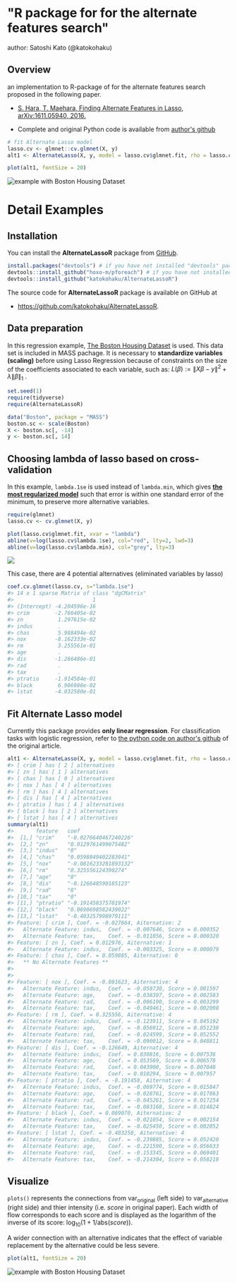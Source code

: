 # "R package for for the alternate features search"

author: Satoshi Kato (@katokohaku)

## Overview

an implementation to R-package of for the alternate features search proposed in the following paper.

* [S. Hara, T. Maehara, Finding Alternate Features in Lasso, arXiv:1611.05940, 2016.](https://arxiv.org/abs/1611.05940)

* Complete and original Python code is available from [author's github](https://github.com/sato9hara/LassoVariants)


```r
# fit Alternate Lasso model
lasso.cv <- glmnet::cv.glmnet(X, y)
alt1 <- AlternateLasso(X, y, model = lasso.cv$glmnet.fit, rho = lasso.cv$lambda.1se, verbose = FALSE)

plot(alt1, fontSize = 20)

```
![example with Boston Housing Dataset](./img/sankeyflow.png)

# Detail Examples

## Installation

You can install the **AlternateLassoR** package from [GitHub](https://github.com/katokohaku/AlternateLassoR).


```r
install.packages("devtools") # if you have not installed "devtools" package
devtools::install_github("hoxo-m/pforeach") # if you have not installed "pforeach" package
devtools::install_github("katokohaku/AlternateLassoR")
```

The source code for **AlternateLassoR** package is available on GitHub at
- https://github.com/katokohaku/AlternateLassoR.

## Data preparation

In this regression example, [The Boston Housing Dataset](https://www.cs.toronto.edu/~delve/data/boston/bostonDetail.html) is used. This data set is included in MASS pachage.
It is necessary to **standardize variables (scaling)** before using Lasso Regression because of constraints on the size of the coefficients associated to each variable, such as: 
$L(\beta):=\|X\beta - y\|^2+\lambda\|\beta\|_1$ .


```r
set.seed(1)
require(tidyverse)
require(AlternateLassoR)

data("Boston", package = "MASS")
boston.sc <- scale(Boston)
X <- boston.sc[, -14]
y <- boston.sc[, 14]
```

## Choosing lambda of lasso based on cross-validation

In this example, `lambda.1se` is used instead of `lambda.min`, which gives **[the most regularized model](https://web.stanford.edu/~hastie/glmnet/glmnet_alpha.html)** such that error is within one standard error of the minimum, to preserve more alternative variables. 


```r
require(glmnet)
lasso.cv <- cv.glmnet(X, y)

plot(lasso.cv$glmnet.fit, xvar = "lambda")
abline(v=log(lasso.cv$lambda.1se), col="red", lty=2, lwd=3)
abline(v=log(lasso.cv$lambda.min), col="grey", lty=3)
```

![](README_files/figure-html/learnModel-1.png)<!-- -->

This case, there are 4 potential alternatives (eliminated variables by lasso) 

```r
coef.cv.glmnet(lasso.cv, s="lambda.1se")
#> 14 x 1 sparse Matrix of class "dgCMatrix"
#>                         1
#> (Intercept) -4.204596e-16
#> crim        -2.766405e-02
#> zn           1.297615e-02
#> indus        .           
#> chas         5.988494e-02
#> nox         -8.162333e-02
#> rm           3.255561e-01
#> age          .           
#> dis         -1.266486e-01
#> rad          .           
#> tax          .           
#> ptratio     -1.914584e-01
#> black        6.906986e-02
#> lstat       -4.032580e-01
```

## Fit Alternate Lasso model

Currently this package provides **only linear regression**. For classification tasks with logistic regression, refer to [the python code on author's github](https://github.com/sato9hara/LassoVariants/tree/master/AlternateLasso) of the original article.


```r
alt1 <- AlternateLasso(X, y, model = lasso.cv$glmnet.fit, rho = lasso.cv$lambda.1se)
#> [ crim ] has [ 2 ] alternatives
#> [ zn ] has [ 1 ] alternatives
#> [ chas ] has [ 0 ] alternatives
#> [ nox ] has [ 4 ] alternatives
#> [ rm ] has [ 4 ] alternatives
#> [ dis ] has [ 4 ] alternatives
#> [ ptratio ] has [ 4 ] alternatives
#> [ black ] has [ 2 ] alternatives
#> [ lstat ] has [ 4 ] alternatives
summary(alt1)
#>       feature   coef                 
#>  [1,] "crim"    "-0.0276640467240226"
#>  [2,] "zn"      "0.0129761499075482" 
#>  [3,] "indus"   "0"                  
#>  [4,] "chas"    "0.0598849402283941" 
#>  [5,] "nox"     "-0.0816233281893132"
#>  [6,] "rm"      "0.325556124390274"  
#>  [7,] "age"     "0"                  
#>  [8,] "dis"     "-0.126648590185123" 
#>  [9,] "rad"     "0"                  
#> [10,] "tax"     "0"                  
#> [11,] "ptratio" "-0.191458375701974" 
#> [12,] "black"   "0.0690698582439022" 
#> [13,] "lstat"   "-0.403257998979111" 
#> Feature: [ crim ], Coef. = -0.027664, Aiternative: 2
#> 	 Alternate Feature: indus, 	Coef. = -0.007646, Score = 0.000352
#> 	 Alternate Feature: tax, 	Coef. = -0.011056, Score = 0.000320
#> Feature: [ zn ], Coef. = 0.012976, Aiternative: 1
#> 	 Alternate Feature: indus, 	Coef. = -0.003325, Score = 0.000079
#> Feature: [ chas ], Coef. = 0.059885, Aiternative: 0
#> 	 ** No Alternate Features **
#> 
#> 
#> Feature: [ nox ], Coef. = -0.081623, Aiternative: 4
#> 	 Alternate Feature: indus, 	Coef. = -0.058730, Score = 0.001597
#> 	 Alternate Feature: age, 	Coef. = -0.038397, Score = 0.002583
#> 	 Alternate Feature: rad, 	Coef. = -0.006190, Score = 0.003299
#> 	 Alternate Feature: tax, 	Coef. = -0.049461, Score = 0.002098
#> Feature: [ rm ], Coef. = 0.325556, Aiternative: 4
#> 	 Alternate Feature: indus, 	Coef. = -0.123911, Score = 0.045192
#> 	 Alternate Feature: age, 	Coef. = -0.056912, Score = 0.051238
#> 	 Alternate Feature: rad, 	Coef. = -0.024599, Score = 0.052552
#> 	 Alternate Feature: tax, 	Coef. = -0.090012, Score = 0.048811
#> Feature: [ dis ], Coef. = -0.126649, Aiternative: 4
#> 	 Alternate Feature: indus, 	Coef. = 0.030816, Score = 0.007536
#> 	 Alternate Feature: age, 	Coef. = 0.053569, Score = 0.006578
#> 	 Alternate Feature: rad, 	Coef. = 0.043900, Score = 0.007048
#> 	 Alternate Feature: tax, 	Coef. = 0.010294, Score = 0.007957
#> Feature: [ ptratio ], Coef. = -0.191458, Aiternative: 4
#> 	 Alternate Feature: indus, 	Coef. = -0.069774, Score = 0.015847
#> 	 Alternate Feature: age, 	Coef. = -0.028761, Score = 0.017863
#> 	 Alternate Feature: rad, 	Coef. = -0.045261, Score = 0.017254
#> 	 Alternate Feature: tax, 	Coef. = -0.083168, Score = 0.014824
#> Feature: [ black ], Coef. = 0.069070, Aiternative: 2
#> 	 Alternate Feature: indus, 	Coef. = -0.021054, Score = 0.002154
#> 	 Alternate Feature: tax, 	Coef. = -0.025450, Score = 0.002052
#> Feature: [ lstat ], Coef. = -0.403258, Aiternative: 4
#> 	 Alternate Feature: indus, 	Coef. = -0.239885, Score = 0.052420
#> 	 Alternate Feature: age, 	Coef. = -0.221590, Score = 0.056633
#> 	 Alternate Feature: rad, 	Coef. = -0.153345, Score = 0.069401
#> 	 Alternate Feature: tax, 	Coef. = -0.214304, Score = 0.058218
```

## Visualize 
`plots()` represents the connections from $\mathrm{var_{original}}$ (left side) to $\mathrm{var_{alternative}}$ (right side) and thier intensity (i.e. $score$ in original paper). Each width of flow corresponds to each score and is displayed as the logarithm of the inverse of its score: $\log_{10}(1 + 1/\mathrm{abs}(score))$. 

A wider connection with an alternative indicates that the effect of variable replacement by the alternative could be less severe.


```r
plot(alt1, fontSize = 20)
```
![example with Boston Housing Dataset](./img/sankeyflow.png)

